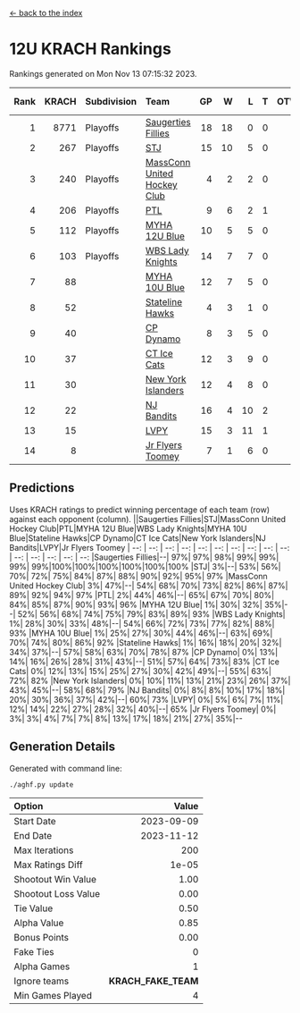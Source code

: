 [<- back to the index](readme.md)
# 12U KRACH Rankings
Rankings generated on Mon Nov 13 07:15:32 2023.

Rank|KRACH|Subdivision|Team|GP|W|L|T|OTW|OTL|SoS|Exp Wins|Win Diff
---:|---:|:---|:---|---:|---:|---:|---:|---:|---:|---:|---:|---:
1|8771|Playoffs|[Saugerties Fillies](https://gamesheetstats.com/seasons/3663/teams/140805/schedule)|18|18|0|0|0|0|83|18.8|-0.0
2|267|Playoffs|[STJ](https://gamesheetstats.com/seasons/3663/teams/140800/schedule)|15|10|5|0|1|0|1178|10.9|0.0
3|240|Playoffs|[MassConn United Hockey Club](https://gamesheetstats.com/seasons/3663/teams/140797/schedule)|4|2|2|0|1|0|1852|2.9|0.0
4|206|Playoffs|[PTL](https://gamesheetstats.com/seasons/3663/teams/140791/schedule)|9|6|2|1|0|1|97|7.4|0.0
5|112|Playoffs|[MYHA 12U Blue](https://gamesheetstats.com/seasons/3663/teams/140799/schedule)|10|5|5|0|0|1|903|5.9|0.0
6|103|Playoffs|[WBS Lady Knights](https://gamesheetstats.com/seasons/3663/teams/140808/schedule)|14|7|7|0|0|0|1833|7.9|0.0
7|88||[MYHA 10U Blue](https://gamesheetstats.com/seasons/3663/teams/140806/schedule)|12|7|5|0|0|0|746|7.9|0.0
8|52||[Stateline Hawks](https://gamesheetstats.com/seasons/3663/teams/174606/schedule)|4|3|1|0|0|1|17|3.9|0.0
9|40||[CP Dynamo](https://gamesheetstats.com/seasons/3663/teams/140802/schedule)|8|3|5|0|0|1|1041|3.9|0.0
10|37||[CT Ice Cats](https://gamesheetstats.com/seasons/3663/teams/140801/schedule)|12|3|9|0|1|1|1446|3.9|0.0
11|30||[New York Islanders](https://gamesheetstats.com/seasons/3663/teams/140809/schedule)|12|4|8|0|0|0|1402|4.9|0.0
12|22||[NJ Bandits](https://gamesheetstats.com/seasons/3663/teams/140807/schedule)|16|4|10|2|1|0|2099|5.9|0.0
13|15||[LVPY](https://gamesheetstats.com/seasons/3663/teams/140804/schedule)|15|3|11|1|2|0|630|4.4|0.0
14|8||[Jr Flyers Toomey](https://gamesheetstats.com/seasons/3663/teams/140803/schedule)|7|1|6|0|0|1|49|1.9|0.0

## Predictions
Uses KRACH ratings to predict winning percentage of each team (row) against each opponent (column).
||Saugerties Fillies|STJ|MassConn United Hockey Club|PTL|MYHA 12U Blue|WBS Lady Knights|MYHA 10U Blue|Stateline Hawks|CP Dynamo|CT Ice Cats|New York Islanders|NJ Bandits|LVPY|Jr Flyers Toomey
| --: | --: | --: | --: | --: | --: | --: | --: | --: | --: | --: | --: | --: | --: | --: 
|Saugerties Fillies|--| 97%| 97%| 98%| 99%| 99%| 99%| 99%|100%|100%|100%|100%|100%|100%
|STJ|  3%|--| 53%| 56%| 70%| 72%| 75%| 84%| 87%| 88%| 90%| 92%| 95%| 97%
|MassConn United Hockey Club|  3%| 47%|--| 54%| 68%| 70%| 73%| 82%| 86%| 87%| 89%| 92%| 94%| 97%
|PTL|  2%| 44%| 46%|--| 65%| 67%| 70%| 80%| 84%| 85%| 87%| 90%| 93%| 96%
|MYHA 12U Blue|  1%| 30%| 32%| 35%|--| 52%| 56%| 68%| 74%| 75%| 79%| 83%| 89%| 93%
|WBS Lady Knights|  1%| 28%| 30%| 33%| 48%|--| 54%| 66%| 72%| 73%| 77%| 82%| 88%| 93%
|MYHA 10U Blue|  1%| 25%| 27%| 30%| 44%| 46%|--| 63%| 69%| 70%| 74%| 80%| 86%| 92%
|Stateline Hawks|  1%| 16%| 18%| 20%| 32%| 34%| 37%|--| 57%| 58%| 63%| 70%| 78%| 87%
|CP Dynamo|  0%| 13%| 14%| 16%| 26%| 28%| 31%| 43%|--| 51%| 57%| 64%| 73%| 83%
|CT Ice Cats|  0%| 12%| 13%| 15%| 25%| 27%| 30%| 42%| 49%|--| 55%| 63%| 72%| 82%
|New York Islanders|  0%| 10%| 11%| 13%| 21%| 23%| 26%| 37%| 43%| 45%|--| 58%| 68%| 79%
|NJ Bandits|  0%|  8%|  8%| 10%| 17%| 18%| 20%| 30%| 36%| 37%| 42%|--| 60%| 73%
|LVPY|  0%|  5%|  6%|  7%| 11%| 12%| 14%| 22%| 27%| 28%| 32%| 40%|--| 65%
|Jr Flyers Toomey|  0%|  3%|  3%|  4%|  7%|  7%|  8%| 13%| 17%| 18%| 21%| 27%| 35%|--

## Generation Details

Generated with command line:
```
./aghf.py update
```

| Option | Value |
| :----- | ----: |
| Start Date | 2023-09-09 |
| End Date | 2023-11-12 |
| Max Iterations | 200 |
| Max Ratings Diff | 1e-05 |
| Shootout Win Value | 1.00 |
| Shootout Loss Value | 0.00 |
| Tie Value | 0.50 |
| Alpha Value | 0.85 |
| Bonus Points | 0.00 |
| Fake Ties | 0 |
| Alpha Games | 1 |
| Ignore teams | __KRACH_FAKE_TEAM__ |
| Min Games Played | 4 |


